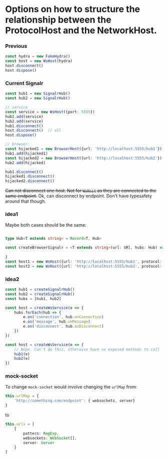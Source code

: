 # Options on how to structure the relationship between the ProtocolHost and the NetworkHost. 

### Previous 

```ts
const hydra = new FakeHydra()
const host = new WsHost(hydra)
host.disconnect()
host.dispose()
```

### Current Signalr


```ts
const hub1 = new SignalrHub()
const hub2 = new SignalrHub()

// service
const service = new WsHost({port: 5555})
hub1.add(service)
hub2.add(service)
hub1.disconnect()
host.disconnect()  // all 
host.dispose()

// browser:
const hijacked1 = new BrowserHost({url: 'http://localhost:5555/hub1'})
hub1.add(hijacked1)
const hijacked2 = new BrowserHost({url: 'http://localhost:5555/hub2'})
hub2.add(hijacked)

hub1.disconnect()
hijacked1.disconnect()
hijacked2.disconnect()
```

~~Can not disconnect one host. Not for `WsHost` as they are connected to the same endpoint.~~
Ok, can disconnect by endpoint. Don't have typesafety around that though. 

### idea1

Maybe both cases should be the same:

```ts

type Hub<T extends string> = Record<T, Hub>

const createBrowserSignalr = <T extends string>(url: URl, hubs: Hub) => {
    
}
const host1 = new WsHost({url: 'http://localhost:5555/hub1', protocol: hijacked1})
const host2 = new WsHost({url: 'http://localhost:5555/hub2', protocol: hijacked2})
```

### idea2

```ts
const hub1 = createSignalrHub()
const hub2 = createSignalrHub()
const hubs = [hub1, hub2]

const host = createWsService(e => {
    hubs.forEach(hub => {
        e.on('connection', hub.onConnection)
        e.on('message', hub.onMessage)
        e.on('disconnect', hub.onDisconnect)
    })
})

const host = createWsService(e => {
    // Nope. Can't do this, otherwise have no exposed methods to call
    hub1(e)
    hub2(e)
})

```

### mock-socket

To change `mock-socket` would involve changing the `urlMap` from:

```ts
this.urlMap = {
    'http://something.com/endpoint': { websockets, server}
}
```
to
```ts
this.urls = [
    { 
        pattern: RegExp,
        websockets: WebSocket[],
        server: Server
    }
]
```